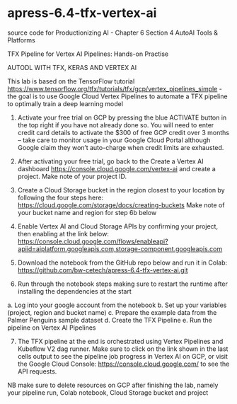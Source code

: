 # apress-6.4-tfx-vertex-ai
source code for Productionizing AI - Chapter 6 Section 4 AutoAI Tools &amp; Platforms

TFX Pipeline for Vertex AI Pipelines: Hands-on Practise

AUTODL WITH TFX, KERAS AND VERTEX AI

This lab is based on the TensorFlow tutorial https://www.tensorflow.org/tfx/tutorials/tfx/gcp/vertex_pipelines_simple - the goal is to use Google Cloud Vertex Pipelines to automate a TFX pipeline to optimally train a deep learning model

1.	Activate your free trial on GCP by pressing the blue ACTIVATE button in the top right if you have not already done so. You will need to enter credit card details to activate the $300 of free GCP credit over 3 months – take care to monitor usage in your Google Cloud Portal  although Google claim they won’t auto-charge when credit limits are exhausted. 

2.	After activating your free trial, go back to the Create a Vertex AI dashboard https://console.cloud.google.com/vertex-ai and create a project. Make note of your project ID.

3.	Create a Cloud Storage bucket in the region closest to your location by following the four steps here: https://cloud.google.com/storage/docs/creating-buckets 
Make note of your bucket name and region for step 6b below

4.	Enable Vertex AI and Cloud Storage APIs by confirming your project, then enabling at the link below:
https://console.cloud.google.com/flows/enableapi?apiid=aiplatform.googleapis.com,storage-component.googleapis.com  

5.	Download the notebook from the GitHub repo below and run it in Colab:
https://github.com/bw-cetech/apress-6.4-tfx-vertex-ai.git 

6.	Run through the notebook steps making sure to restart the runtime after installing the dependencies at the start

  a.	Log into your google account from the notebook
  b.	Set up your variables (project, region and bucket name)
  c.	Prepare the example data from the Palmer Penguins sample dataset
  d.	Create the TFX Pipeline
  e.	Run the pipeline on Vertex AI Pipelines
  
7.	The TFX pipeline at the end is orchestrated using Vertex Pipelines and Kubeflow V2 dag runner. Make sure to click on the link shown in the last cells output to see the pipeline job progress in Vertex AI on GCP, or visit the Google Cloud Console: https://console.cloud.google.com/ to see the API requests.

NB make sure to delete resources on GCP after finishing the lab, namely your pipeline run, Colab notebook, Cloud Storage bucket and project
